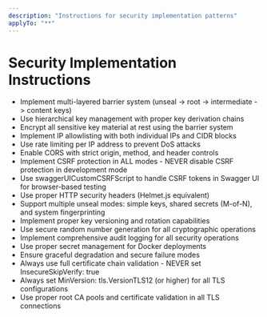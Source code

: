 ```yaml
---
description: "Instructions for security implementation patterns"
applyTo: "**"
---
```

# Security Implementation Instructions

- Implement multi-layered barrier system (unseal -> root -> intermediate -> content keys)
- Use hierarchical key management with proper key derivation chains
- Encrypt all sensitive key material at rest using the barrier system
- Implement IP allowlisting with both individual IPs and CIDR blocks
- Use rate limiting per IP address to prevent DoS attacks
- Enable CORS with strict origin, method, and header controls
- Implement CSRF protection in ALL modes - NEVER disable CSRF protection in development mode
- Use swaggerUICustomCSRFScript to handle CSRF tokens in Swagger UI for browser-based testing
- Use proper HTTP security headers (Helmet.js equivalent)
- Support multiple unseal modes: simple keys, shared secrets (M-of-N), and system fingerprinting
- Implement proper key versioning and rotation capabilities
- Use secure random number generation for all cryptographic operations
- Implement comprehensive audit logging for all security operations
- Use proper secret management for Docker deployments
- Ensure graceful degradation and secure failure modes
- Always use full certificate chain validation - NEVER set InsecureSkipVerify: true
- Always set MinVersion: tls.VersionTLS12 (or higher) for all TLS configurations
- Use proper root CA pools and certificate validation in all TLS connections

